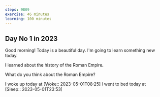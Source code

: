 ```yaml
---
steps: 9809
exercise: 46 minutes
learning: 100 minutes
---
```

## Day No 1 in 2023
Good morning! Today is a beautiful day.
I'm going to learn something new today.

I learned about the history of the Roman Empire.

What do you think about the Roman Empire?

I woke up today at [Woke:: 2023-05-01T08:25]
I went to bed today at [Sleep:: 2023-05-01T23:53]
